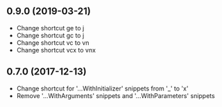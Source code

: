 ## 0.9.0 (2019-03-21)

* Change shortcut ge to j
* Change shortcut gc to j
* Change shortcut vc to vn
* Change shortcut vcx to vnx

## 0.7.0 (2017-12-13)

* Change shortcut for '...WithInitializer' snippets from '_' to 'x'
* Remove '...WithArguments' snippets and '...WithParameters' snippets
